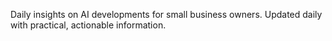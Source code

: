 Daily insights on AI developments for small business owners. Updated daily with practical, actionable information.